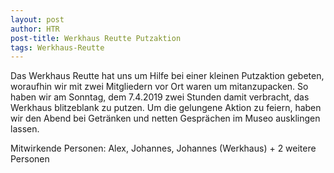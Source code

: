 ```yaml
---
layout: post
author: HTR
post-title: Werkhaus Reutte Putzaktion
tags: Werkhaus-Reutte
---
```


Das Werkhaus Reutte hat uns um Hilfe bei einer kleinen Putzaktion gebeten, woraufhin wir mit zwei Mitgliedern vor Ort waren um mitanzupacken.
So haben wir am Sonntag, dem 7.4.2019 zwei Stunden damit verbracht, das Werkhaus blitzeblank zu putzen. Um die gelungene Aktion zu feiern, 
haben wir den Abend bei Getränken und netten Gesprächen im Museo ausklingen lassen. 

Mitwirkende Personen:
Alex, Johannes, Johannes (Werkhaus) + 2 weitere Personen